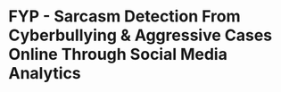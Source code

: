 # FYP - Sarcasm Detection From Cyberbullying & Aggressive Cases Online Through Social Media Analytics
